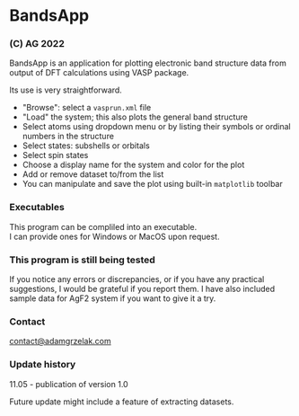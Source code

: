 # BandsApp 
### (C) AG 2022

BandsApp is an application for plotting electronic band structure data
from output of DFT calculations using VASP package.

Its use is very straightforward.

- "Browse": select a <code>vasprun.xml</code> file
- "Load" the system; this also plots the general band structure
- Select atoms using dropdown menu or by listing their symbols or ordinal numbers
in the structure
- Select states: subshells or orbitals
- Select spin states
- Choose a display name for the system and color for the plot
- Add or remove dataset to/from the list
- You can manipulate and save the plot using built-in <code>matplotlib</code> toolbar

### Executables
This program can be compliled into an executable.<br>
I can provide ones for Windows or MacOS upon request.

### This program is still being tested
If you notice any errors or discrepancies, or if you have any practical suggestions,
I would be grateful if you report them.
I have also included sample data for AgF2 system if you want to give it a try.

### Contact
contact@adamgrzelak.com

### Update history
11.05 - publication of version 1.0

Future update might include a feature of extracting datasets.